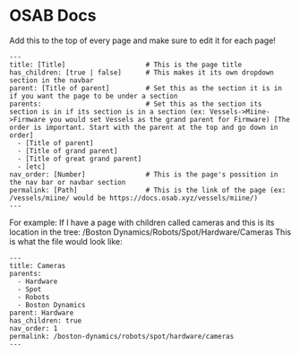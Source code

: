 # OSAB Docs

Add this to the top of every page and make sure to edit it for each page!
```
---
title: [Title]                    # This is the page title
has_children: [true | false]      # This makes it its own dropdown section in the navbar
parent: [Title of parent]         # Set this as the section it is in if you want the page to be under a section
parents:                          # Set this as the section its section is in if its section is in a section (ex: Vessels->Miine->Firmware you would set Vessels as the grand parent for Firmware) [The order is important. Start with the parent at the top and go down in order]
  - [Title of parent]
  - [Title of grand parent]
  - [Title of great grand parent]
  - [etc]
nav_order: [Number]               # This is the page's possition in the nav bar or navbar section
permalink: [Path]                 # This is the link of the page (ex: /vessels/miine/ would be https://docs.osab.xyz/vessels/miine/)
---
```
For example:
If I have a page with children called cameras and this is its location in the tree:
/Boston Dynamics/Robots/Spot/Hardware/Cameras
This is what the file would look like:
```
---
title: Cameras
parents:
  - Hardware
  - Spot
  - Robots
  - Boston Dynamics
parent: Hardware
has_children: true
nav_order: 1
permalink: /boston-dynamics/robots/spot/hardware/cameras
---
```
